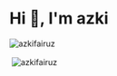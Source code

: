 <h1 >Hi 👋, I'm azki</h1>
<p><img  src="https://github-readme-stats.vercel.app/api/top-langs?username=azkifairuz&show_icons=true&locale=en&layout=compact" alt="azkifairuz" /></p>
<p>&nbsp;<img align="center" src="https://github-readme-stats.vercel.app/api?username=azkifairuz&show_icons=true&theme=radical&locale=en" alt="azkifairuz" /></p>






